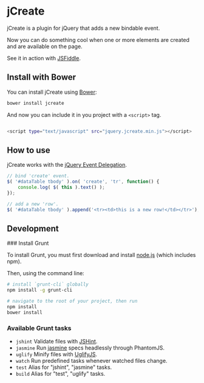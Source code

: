 jCreate
=======

jCreate is a plugin for jQuery that adds a new bindable event.

Now you can do something cool when one or more elements are created and are available on the page.

See it in action with [JSFiddle].


Install with Bower
------------------

You can install jCreate using [Bower]:

```sh
bower install jcreate
```

And now you can include it in you project with a `<script>` tag.

```sh

<script type="text/javascript" src="jquery.jcreate.min.js"></script>
```

How to use
----------

jCreate works with the [jQuery Event Delegation].

```js
// bind 'create' event.
$( '#dataTable tbody' ).on( 'create', 'tr', function() {
    console.log( $( this ).text() );
});

// add a new 'row'.
$( '#dataTable tbody' ).append('<tr><td>this is a new row!</td></tr>');
```

Development
-----------

### Install Grunt

To install Grunt, you must first download and install [node.js] (which includes npm).

Then, using the command line:

```sh
# install `grunt-cli` globally
npm install -g grunt-cli

# navigate to the root of your project, then run
npm install
bower install
```


### Available Grunt tasks

* `jshint`  Validate files with [JSHint].
* `jasmine` Run [jasmine] specs headlessly through PhantomJS.
* `uglify`  Minify files with [UglifyJS].
* `watch`   Run predefined tasks whenever watched files change.
* `test`    Alias for "jshint", "jasmine" tasks.
* `build`   Alias for "test", "uglify" tasks.

[Bower]: <http://bower.io/>
[jQuery Event Delegation]: <http://api.jquery.com/on/#direct-and-delegated-events>
[node.js]: <https://nodejs.org/>
[JSFiddle]: <http://jsfiddle.net/mmontalbano/97cnLqgm/>
[download and install node.js]: <https://nodejs.org/>

[JSHint]:   <https://www.npmjs.com/package/grunt-contrib-jshint>
[jasmine]:  <https://www.npmjs.com/package/grunt-contrib-jasmine>
[UglifyJS]: <https://www.npmjs.com/package/grunt-contrib-uglify>
